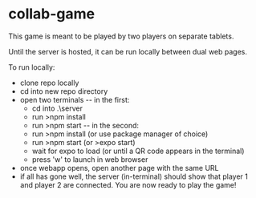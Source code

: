 # collab-game

This game is meant to be played by two players on separate tablets.

Until the server is hosted, it can be run locally between dual web pages.

To run locally:
- clone repo locally
- cd into new repo directory
- open two terminals
-- in the first:
  - cd into .\server
  - run >npm install
  - run >npm start
-- in the second:
  - run >npm install (or use package manager of choice)
  - run >npm start (or >expo start)
  - wait for expo to load (or until a QR code appears in the terminal)
  - press 'w' to launch in web browser
- once webapp opens, open another page with the same URL
- if all has gone well, the server (in-terminal) should show that player 1 and player 2 are connected. You are now ready to play the game!
